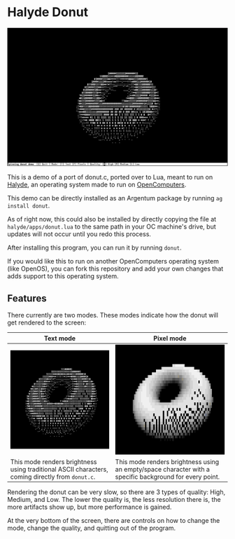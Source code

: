 # Halyde Donut

![The donut app in action.](images/main.png)

This is a demo of a port of donut.c, ported over to Lua, meant to run on [Halyde](https://github.com/Team-Cerulean-Blue/Halyde), an operating system made to run on [OpenComputers](https://ocdoc.cil.li/).

This demo can be directly installed as an Argentum package by running `ag install donut`.

As of right now, this could also be installed by directly copying the file at `halyde/apps/donut.lua` to the same path in your OC machine's drive, but updates will not occur until you redo this process.

After installing this program, you can run it by running `donut`.

If you would like this to run on another OpenComputers operating system (like OpenOS), you can fork this repository and add your own changes that adds support to this operating system.

## Features
There currently are two modes. These modes indicate how the donut will get rendered to the screen:

| Text mode | Pixel mode |
|---|---|
| ![Text mode in action.](images/text-mode.png) | ![Pixel mode in action](images/pixel-mode.png) |
| This mode renders brightness using traditional ASCII characters, coming directly from `donut.c`. | This mode renders brightness using an empty/space character with a specific background for every point. |

Rendering the donut can be very slow, so there are 3 types of quality: High, Medium, and Low.
The lower the quality is, the less resolution there is, the more artifacts show up, but more performance is gained.

At the very bottom of the screen, there are controls on how to change the mode, change the quality, and quitting out of the program.
